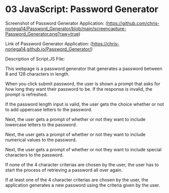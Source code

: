 # 03 JavaScript: Password Generator

Screenshot of Password Generator Application: (https://github.com/chris-noriega14/Password_Generator/blob/main/screencapture-Password_Generator.png?raw=true)

Link of Password Generator Application: (https://chris-noriega14.github.io/Password_Generator/)

Description of Script.JS File:

This webpage is a password generator that generates a password between 8 and 128 characters in length.

When you click submit password, the user is shown a prompt that asks for how long they want their password to be.
If the response is invalid, the prompt is refreshed.

If the password length input is valid, the user gets the choice whether or not to add uppercase letters to the password.

Next, the user gets a prompt of whether or not they want to include lowercase letters to the password.

Next, the user gets a prompt of whether or not they want to include numerical values to the password.

Next, the user gets a prompt of whether or not they want to include special characters to the password.

If none of the 4 character criterias are chosen by the user, the user has to start the process of retrieving a password all over again.

If at least one of the 4 character criterias are chosen by the user, the application generates a new password using the criteria given by the user.
